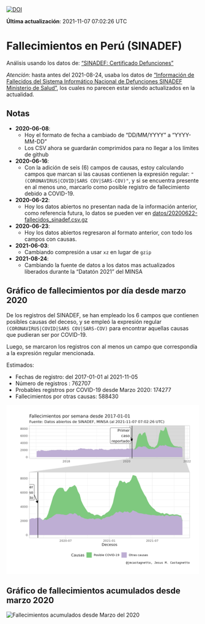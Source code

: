 [![DOI](https://zenodo.org/badge/270383647.svg)](https://zenodo.org/badge/latestdoi/270383647)

**Última actualización**: 2021-11-07 07:02:26 UTC

# Fallecimientos en Perú (SINADEF)

Análisis usando los datos de: [“SINADEF: Certificado
Defunciones”](https://www.datosabiertos.gob.pe/dataset/sinadef-certificado-defunciones)

*Atención*: hasta antes del 2021-08-24, usaba los datos de [“Información
de Fallecidos del Sistema Informático Nacional de Defunciones SINADEF
Ministerio de
Salud”](https://www.datosabiertos.gob.pe/dataset/informaci%C3%B3n-de-fallecidos-del-sistema-inform%C3%A1tico-nacional-de-defunciones-sinadef-ministerio),
los cuales no parecen estar siendo actualizados en la actualidad.

## Notas

-   **2020-06-08**:
    -   Hoy el formato de fecha a cambiado de “DD/MM/YYYY” a
        “YYYY-MM-DD”
    -   Los CSV ahora se guardarán comprimidos para no llegar a los
        límites de github
-   **2020-06-16**:
    -   Con la adición de seis (6) campos de causas, estoy calculando
        campos que marcan si las causas contienen la expresión regular:
        `"(CORONAVIRUS|COVID|SARS COV|SARS-COV)"`, y si se encuentra
        presente en al menos uno, marcarlo como posible registro de
        fallecimiento debido a COVID-19.
-   **2020-06-22**:
    -   Hoy los datos abiertos no presentan nada de la información
        anterior, como referencia futura, lo datos se pueden ver en
        [datos/20200622-fallecidos\_sinadef.csv.gz](%22datos/20200622-fallecidos_sinadef.csv.gz%22)
-   **2020-06-23**:
    -   Hoy los datos abiertos regresaron al formato anterior, con todo
        los campos con causas.
-   **2021-06-03**:
    -   Cambiando compresión a usar `xz` en lugar de `gzip`
-   **2021-08-24**:
    -   Cambiando la fuente de datos a los datos mas actualizados
        liberados durante la “Datatón 2021” del MINSA

## Gráfico de fallecimientos por día desde marzo 2020

De los registros del SINADEF, se han empleado los 6 campos que contienen
posibles causas del deceso, y se empleó la expresión regular
`(CORONAVIRUS|COVID|SARS COV|SARS-COV)` para encontrar aquellas causas
que pudieran ser por COVID-19.

Luego, se marcaron los registros con al menos un campo que correspondía
a la expresión regular mencionada.

Estimados:

-   Fechas de registro: del 2017-01-01 al 2021-11-05
-   Número de registros : 762707
-   Probables registros por COVID-19 desde Marzo 2020: 174277
-   Fallecimientos por otras causas: 588430

![Fallecimientos por semana](plots/fallecimientos-por-semana.png)

## Gráfico de fallecimientos acumulados desde marzo 2020

![Fallecimientos acumulados desde Marzo del
2020](plots/fallecimientos-acumulados.png)
